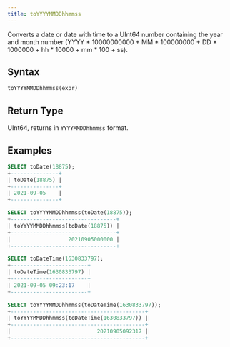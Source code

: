 ```yaml
---
title: toYYYYMMDDhhmmss
---
```


Converts a date or date with time to a UInt64 number containing the year and month number (YYYY * 10000000000 + MM * 100000000 + DD * 1000000 + hh * 10000 + mm * 100 + ss).
## Syntax

```sql
toYYYYMMDDhhmmss(expr)
```

## Return Type

UInt64, returns in `YYYYMMDDhhmmss` format.

## Examples

```sql
SELECT toDate(18875);
+---------------+
| toDate(18875) |
+---------------+
| 2021-09-05    |
+---------------+

SELECT toYYYYMMDDhhmmss(toDate(18875));
+---------------------------------+
| toYYYYMMDDhhmmss(toDate(18875)) |
+---------------------------------+
|                  20210905000000 |
+---------------------------------+

SELECT toDateTime(1630833797);
+------------------------+
| toDateTime(1630833797) |
+------------------------+
| 2021-09-05 09:23:17    |
+------------------------+

SELECT toYYYYMMDDhhmmss(toDateTime(1630833797));
+------------------------------------------+
| toYYYYMMDDhhmmss(toDateTime(1630833797)) |
+------------------------------------------+
|                           20210905092317 |
+------------------------------------------+
```
